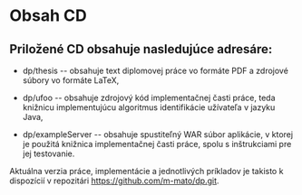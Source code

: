 # Obsah CD

## Priložené CD obsahuje nasledujúce adresáre:

* dp/thesis -- obsahuje text diplomovej práce vo formáte PDF a zdrojové súbory
  vo formáte LaTeX,

* dp/ufoo -- obsahuje zdrojový kód implementačnej časti práce,
  teda knižnicu implementujúcu algoritmus identifikácie užívateľa v jazyku Java,

* dp/exampleServer -- obsahuje spustiteľný WAR súbor aplikácie, v ktorej je
  použitá knižnica implementačnej časti práce, spolu s inštrukciami pre jej
  testovanie.

Aktuálna verzia práce, implementácie a jednotlivých príkladov je
takisto k dispozícií v repozitári https://github.com/m-mato/dp.git.
